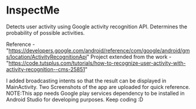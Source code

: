 # InspectMe

Detects user activity using Google activity recognition API.
Determines the probability of possible activities.

Reference - "https://developers.google.com/android/reference/com/google/android/gms/location/ActivityRecognitionApi"
Project extended from the work -"https://code.tutsplus.com/tutorials/how-to-recognize-user-activity-with-activity-recognition--cms-25851"

I added broadcasting intents so that the result can be displayed in MainActivity. 
Two Screenshots of the app are uploaded for quick reference.
NOTE:This app needs Google play services dependency to be installed in Android Studio for developing purposes.
Keep coding :D
